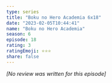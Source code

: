 ```yaml
---
type: series
title: "Boku no Hero Academia 6x18"
date: "2023-02-05T10:44:41"
name: "Boku no Hero Academia"
season: 6
episode: 18
rating: 3
ratingEmoji: ⭐️⭐️⭐️
share: false
---
```


_[No review was written for this episode]_
